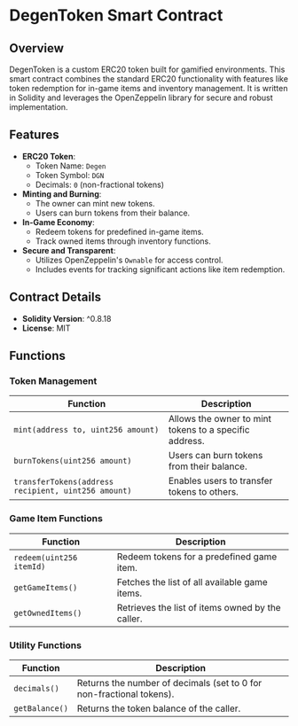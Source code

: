 # DegenToken Smart Contract

## Overview
DegenToken is a custom ERC20 token built for gamified environments. This smart contract combines the standard ERC20 functionality with features like token redemption for in-game items and inventory management. It is written in Solidity and leverages the OpenZeppelin library for secure and robust implementation.

## Features
- **ERC20 Token**:
  - Token Name: `Degen`
  - Token Symbol: `DGN`
  - Decimals: `0` (non-fractional tokens)
- **Minting and Burning**:
  - The owner can mint new tokens.
  - Users can burn tokens from their balance.
- **In-Game Economy**:
  - Redeem tokens for predefined in-game items.
  - Track owned items through inventory functions.
- **Secure and Transparent**:
  - Utilizes OpenZeppelin's `Ownable` for access control.
  - Includes events for tracking significant actions like item redemption.

## Contract Details
- **Solidity Version**: ^0.8.18
- **License**: MIT

## Functions

### Token Management
| Function       | Description                                                                 |
|----------------|-----------------------------------------------------------------------------|
| `mint(address to, uint256 amount)` | Allows the owner to mint tokens to a specific address. |
| `burnTokens(uint256 amount)`      | Users can burn tokens from their balance.              |
| `transferTokens(address recipient, uint256 amount)` | Enables users to transfer tokens to others. |

### Game Item Functions
| Function        | Description                                                                 |
|-----------------|-----------------------------------------------------------------------------|
| `redeem(uint256 itemId)` | Redeem tokens for a predefined game item.                         |
| `getGameItems()` | Fetches the list of all available game items.                             |
| `getOwnedItems()` | Retrieves the list of items owned by the caller.                        |

### Utility Functions
| Function        | Description                                                                 |
|-----------------|-----------------------------------------------------------------------------|
| `decimals()`    | Returns the number of decimals (set to 0 for non-fractional tokens).        |
| `getBalance()`  | Returns the token balance of the caller.                                   |
